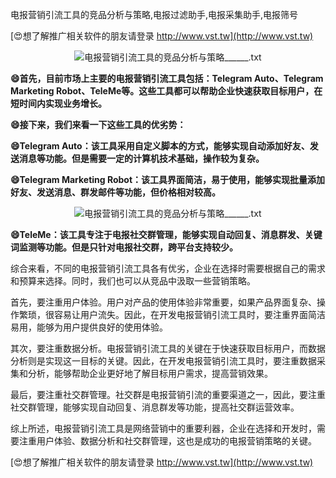 电报营销引流工具的竞品分析与策略,电报过滤助手,电报采集助手,电报筛号

[😍想了解推广相关软件的朋友请登录 http://www.vst.tw](http://www.vst.tw)

 <center><img src="https://vst.tw/MP4/tuiguang/png/6.png" alt="电报营销引流工具的竞品分析与策略______.txt"></center>

**😄首先，目前市场上主要的电报营销引流工具包括：Telegram Auto、Telegram Marketing Robot、TeleMe等。这些工具都可以帮助企业快速获取目标用户，在短时间内实现业务增长。**

**😄接下来，我们来看一下这些工具的优劣势：**

**😄Telegram Auto：该工具采用自定义脚本的方式，能够实现自动添加好友、发送消息等功能。但是需要一定的计算机技术基础，操作较为复杂。**

**😄Telegram Marketing Robot：该工具界面简洁，易于使用，能够实现批量添加好友、发送消息、群发邮件等功能，但价格相对较高。**

 <center><img src="https://vst.tw/MP4/tuiguang/png/5.png" alt="电报营销引流工具的竞品分析与策略______.txt"></center>

**😄TeleMe：该工具专注于电报社交群管理，能够实现自动回复、消息群发、关键词监测等功能。但是只针对电报社交群，跨平台支持较少。**

综合来看，不同的电报营销引流工具各有优劣，企业在选择时需要根据自己的需求和预算来选择。同时，我们也可以从竞品中汲取一些营销策略。

首先，要注重用户体验。用户对产品的使用体验非常重要，如果产品界面复杂、操作繁琐，很容易让用户流失。因此，在开发电报营销引流工具时，要注重界面简洁易用，能够为用户提供良好的使用体验。

其次，要注重数据分析。电报营销引流工具的关键在于快速获取目标用户，而数据分析则是实现这一目标的关键。因此，在开发电报营销引流工具时，要注重数据采集和分析，能够帮助企业更好地了解目标用户需求，提高营销效果。

最后，要注重社交群管理。社交群是电报营销引流的重要渠道之一，因此，要注重社交群管理，能够实现自动回复、消息群发等功能，提高社交群运营效率。

综上所述，电报营销引流工具是网络营销中的重要利器，企业在选择和开发时，需要注重用户体验、数据分析和社交群管理，这也是成功的电报营销策略的关键。

[😍想了解推广相关软件的朋友请登录 http://www.vst.tw](http://www.vst.tw)



